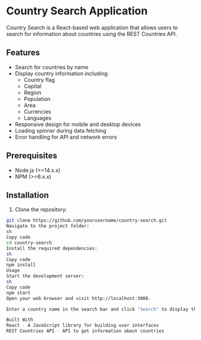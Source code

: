 # Country Search Application

Country Search is a React-based web application that allows users to search for information about countries using the REST Countries API.

## Features

- Search for countries by name
- Display country information including:
  - Country flag
  - Capital
  - Region
  - Population
  - Area
  - Currencies
  - Languages
- Responsive design for mobile and desktop devices
- Loading spinner during data fetching
- Error handling for API and network errors

## Prerequisites

- Node.js (>=14.x.x)
- NPM (>=6.x.x)

## Installation

1. Clone the repository:

```sh
git clone https://github.com/yourusername/country-search.git
Navigate to the project folder:
sh
Copy code
cd country-search
Install the required dependencies:
sh
Copy code
npm install
Usage
Start the development server:
sh
Copy code
npm start
Open your web browser and visit http://localhost:3000.

Enter a country name in the search bar and click "Search" to display the country information.

Built With
React - A JavaScript library for building user interfaces
REST Countries API - API to get information about countries
